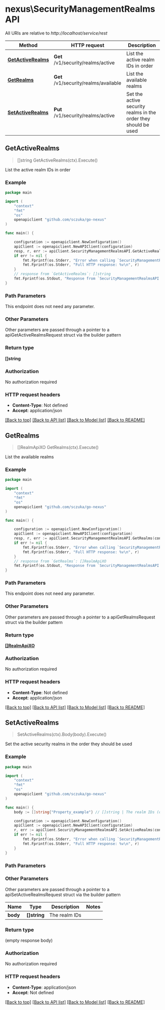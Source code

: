 # nexus\SecurityManagementRealmsAPI

All URIs are relative to *http://localhost/service/rest*

Method | HTTP request | Description
------------- | ------------- | -------------
[**GetActiveRealms**](SecurityManagementRealmsAPI.md#GetActiveRealms) | **Get** /v1/security/realms/active | List the active realm IDs in order
[**GetRealms**](SecurityManagementRealmsAPI.md#GetRealms) | **Get** /v1/security/realms/available | List the available realms
[**SetActiveRealms**](SecurityManagementRealmsAPI.md#SetActiveRealms) | **Put** /v1/security/realms/active | Set the active security realms in the order they should be used



## GetActiveRealms

> []string GetActiveRealms(ctx).Execute()

List the active realm IDs in order

### Example

```go
package main

import (
	"context"
	"fmt"
	"os"
	openapiclient "github.com/sczuka/go-nexus"
)

func main() {

	configuration := openapiclient.NewConfiguration()
	apiClient := openapiclient.NewAPIClient(configuration)
	resp, r, err := apiClient.SecurityManagementRealmsAPI.GetActiveRealms(context.Background()).Execute()
	if err != nil {
		fmt.Fprintf(os.Stderr, "Error when calling `SecurityManagementRealmsAPI.GetActiveRealms``: %v\n", err)
		fmt.Fprintf(os.Stderr, "Full HTTP response: %v\n", r)
	}
	// response from `GetActiveRealms`: []string
	fmt.Fprintf(os.Stdout, "Response from `SecurityManagementRealmsAPI.GetActiveRealms`: %v\n", resp)
}
```

### Path Parameters

This endpoint does not need any parameter.

### Other Parameters

Other parameters are passed through a pointer to a apiGetActiveRealmsRequest struct via the builder pattern


### Return type

**[]string**

### Authorization

No authorization required

### HTTP request headers

- **Content-Type**: Not defined
- **Accept**: application/json

[[Back to top]](#) [[Back to API list]](../README.md#documentation-for-api-endpoints)
[[Back to Model list]](../README.md#documentation-for-models)
[[Back to README]](../README.md)


## GetRealms

> []RealmApiXO GetRealms(ctx).Execute()

List the available realms

### Example

```go
package main

import (
	"context"
	"fmt"
	"os"
	openapiclient "github.com/sczuka/go-nexus"
)

func main() {

	configuration := openapiclient.NewConfiguration()
	apiClient := openapiclient.NewAPIClient(configuration)
	resp, r, err := apiClient.SecurityManagementRealmsAPI.GetRealms(context.Background()).Execute()
	if err != nil {
		fmt.Fprintf(os.Stderr, "Error when calling `SecurityManagementRealmsAPI.GetRealms``: %v\n", err)
		fmt.Fprintf(os.Stderr, "Full HTTP response: %v\n", r)
	}
	// response from `GetRealms`: []RealmApiXO
	fmt.Fprintf(os.Stdout, "Response from `SecurityManagementRealmsAPI.GetRealms`: %v\n", resp)
}
```

### Path Parameters

This endpoint does not need any parameter.

### Other Parameters

Other parameters are passed through a pointer to a apiGetRealmsRequest struct via the builder pattern


### Return type

[**[]RealmApiXO**](RealmApiXO.md)

### Authorization

No authorization required

### HTTP request headers

- **Content-Type**: Not defined
- **Accept**: application/json

[[Back to top]](#) [[Back to API list]](../README.md#documentation-for-api-endpoints)
[[Back to Model list]](../README.md#documentation-for-models)
[[Back to README]](../README.md)


## SetActiveRealms

> SetActiveRealms(ctx).Body(body).Execute()

Set the active security realms in the order they should be used

### Example

```go
package main

import (
	"context"
	"fmt"
	"os"
	openapiclient "github.com/sczuka/go-nexus"
)

func main() {
	body := []string{"Property_example"} // []string | The realm IDs (optional)

	configuration := openapiclient.NewConfiguration()
	apiClient := openapiclient.NewAPIClient(configuration)
	r, err := apiClient.SecurityManagementRealmsAPI.SetActiveRealms(context.Background()).Body(body).Execute()
	if err != nil {
		fmt.Fprintf(os.Stderr, "Error when calling `SecurityManagementRealmsAPI.SetActiveRealms``: %v\n", err)
		fmt.Fprintf(os.Stderr, "Full HTTP response: %v\n", r)
	}
}
```

### Path Parameters



### Other Parameters

Other parameters are passed through a pointer to a apiSetActiveRealmsRequest struct via the builder pattern


Name | Type | Description  | Notes
------------- | ------------- | ------------- | -------------
 **body** | **[]string** | The realm IDs | 

### Return type

 (empty response body)

### Authorization

No authorization required

### HTTP request headers

- **Content-Type**: application/json
- **Accept**: Not defined

[[Back to top]](#) [[Back to API list]](../README.md#documentation-for-api-endpoints)
[[Back to Model list]](../README.md#documentation-for-models)
[[Back to README]](../README.md)

